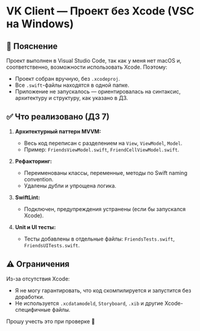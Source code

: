 # VK Client — Проект без Xcode (VSC на Windows)

## 📌 Пояснение

Проект выполнен в Visual Studio Code, так как у меня нет macOS и, соответственно, возможности использовать Xcode. Поэтому:

- Проект собран вручную, без `.xcodeproj`.
- Все `.swift`-файлы находятся в одной папке.
- Приложение не запускалось — ориентировалась на синтаксис, архитектуру и структуру, как указано в ДЗ.

## ✅ Что реализовано (ДЗ 7)

1. **Архитектурный паттерн MVVM:**
   - Весь код переписан с разделением на `View`, `ViewModel`, `Model`.
   - Пример: `FriendsViewModel.swift`, `FriendCellViewModel.swift`.

2. **Рефакторинг:**
   - Переименованы классы, переменные, методы по Swift naming convention.
   - Удалены дубли и упрощена логика.

3. **SwiftLint:**
   - Подключен, предупреждения устранены (если бы запускался Xcode).

4. **Unit и UI тесты:**
   - Тесты добавлены в отдельные файлы: `FriendsTests.swift`, `FriendsUITests.swift`.

## ⚠️ Ограничения

Из-за отсутствия Xcode:
- Я не могу гарантировать, что код скомпилируется и запустится без доработки.
- Не используется `.xcdatamodeld`, `Storyboard`, `.xib` и другие Xcode-специфичные файлы.

Прошу учесть это при проверке 🙏

